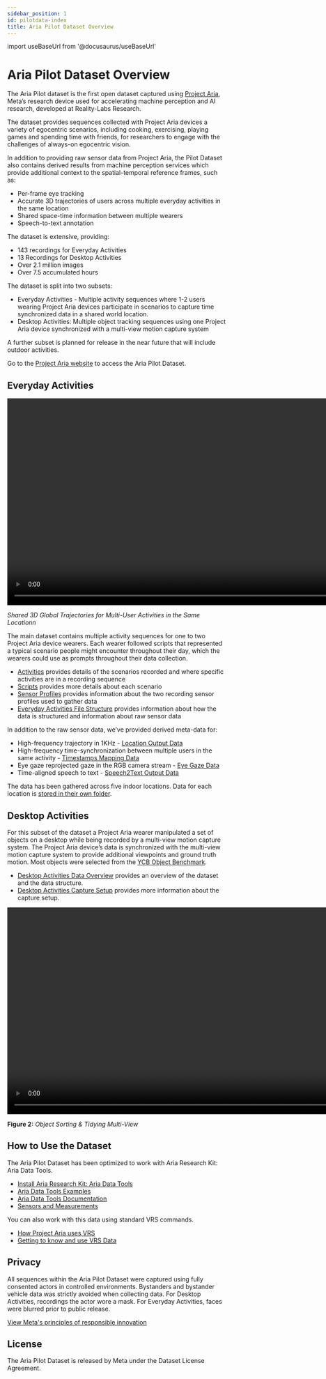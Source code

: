 ```yaml
---
sidebar_position: 1
id: pilotdata-index
title: Aria Pilot Dataset Overview
---
```

import useBaseUrl from '@docusaurus/useBaseUrl'

# Aria Pilot Dataset Overview

The Aria Pilot dataset is the first open dataset captured using [Project Aria](https://about.facebook.com/realitylabs/projectaria/), Meta’s research device used for accelerating machine perception and AI research, developed at Reality-Labs Research.

The dataset provides sequences collected with Project Aria devices a variety of egocentric scenarios, including cooking, exercising, playing games and spending time with friends, for researchers to engage with the challenges of always-on egocentric vision.

In addition to providing raw sensor data from Project Aria, the Pilot Dataset also contains derived results from machine perception services which provide additional context to the spatial-temporal reference frames, such as:

* Per-frame eye tracking
* Accurate 3D trajectories of users across multiple everyday activities in the same location
* Shared space-time information between multiple wearers
* Speech-to-text annotation



The dataset is extensive, providing:

* 143 recordings for Everyday Activities
* 13 Recordings for Desktop Activities
* Over 2.1 million images
* Over 7.5 accumulated hours

The dataset is split into two subsets:

* Everyday Activities - Multiple activity sequences where 1-2 users wearing Project Aria devices participate in scenarios to capture time synchronized data in a shared world location.
* Desktop Activities: Multiple object tracking sequences using one Project Aria device synchronized with a multi-view motion capture system

A further subset is planned for release in the near future that will include outdoor activities.

Go to the [Project Aria website](https://about.facebook.com/realitylabs/projectaria/datasets) to access the Aria Pilot Dataset.

## Everyday Activities

<video width="950" controls>
  <source src={useBaseUrl('video/map_merge.mp4')} type="video/mp4"/>
  Your browser does not support the video tag.
</video>

*Shared 3D Global Trajectories for Multi-User Activities in the Same Locationn*


The main dataset contains multiple activity sequences for one to two Project Aria device wearers. Each wearer followed scripts that represented a typical scenario people might encounter throughout their day, which the wearers could use as prompts throughout their data collection.

* [Activities](/pilotdata/everyday/activities.md) provides details of the scenarios recorded and where specific activities are in a recording sequence
* [Scripts](/pilotdata/everyday/scripts.md) provides more details about each scenario
* [Sensor Profiles](/pilotdata/everyday/sensor-profiles.md) provides information about the two recording sensor profiles used to gather data
* [Everyday Activities File Structure](/pilotdata/everyday/everyday.md) provides information about how the data is structured and information about raw sensor data

In addition to the raw sensor data, we’ve provided derived meta-data for:

* High-frequency trajectory in 1KHz - [Location Output Data](/pilotdata/location-output.mdx)
* High-frequency time-synchronization between multiple users in the same activity - [Timestamps Mapping Data](/pilotdata/timestamps.md)
* Eye gaze reprojected gaze in the RGB camera stream - [Eye Gaze Data](/pilotdata/reprojected-gaze.mdx)
* Time-aligned speech to text - [Speech2Text Output Data](/pilotdata/speech2text.md)

The data has been gathered across five indoor locations. Data for each location is [stored in their own folder](/pilotdata/everyday/everyday.md).

## Desktop Activities

For this subset of the dataset a Project Aria wearer manipulated a set of objects on a desktop while being recorded by a multi-view motion capture system. The Project Aria device’s data is synchronized with the multi-view motion capture system to provide additional viewpoints and ground truth motion. Most objects were selected from the [YCB Object Benchmark](https://www.ycbbenchmarks.com/).

* [Desktop Activities Data Overview](/pilotdata/desk/desktop_overview.mdx) provides an overview of the dataset and the data structure.
* [Desktop Activities Capture Setup](/pilotdata/desk/desktop_setup.md) provides more information about the capture setup.


<video width="950" controls>
  <source src={useBaseUrl('video/desk_12-demo.mp4')} type="video/mp4"/>
  Your browser does not support the video tag.
</video>

**Figure 2:** *Object Sorting & Tidying Multi-View*


## How to Use the Dataset

The Aria Pilot Dataset has been optimized to work with Aria Research Kit: Aria Data Tools.

* [Install Aria Research Kit: Aria Data Tools](/install.md)
* [Aria Data Tools Examples](howto/examples.md)
* [Aria Data Tools Documentation](/overview.md)
* [Sensors and Measurements](/sensors-measurements.md)


You can also work with this data using standard VRS commands.

* [How Project Aria uses VRS](aria-vrs.md)
* [Getting to know and use VRS Data](use-vrs.md)


## Privacy

All sequences within the Aria Pilot Dataset were captured using fully consented actors in controlled environments. Bystanders and bystander vehicle data was strictly avoided when collecting data. For Desktop Activities, recordings the actor wore a mask. For Everyday Activities, faces were blurred prior to public release.

[View Meta's principles of responsible innovation](https://about.facebook.com/realitylabs/responsible-innovation-principles/)


## License

The Aria Pilot Dataset is released by Meta under the Dataset License Agreement.
